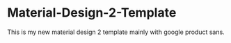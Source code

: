 # Material-Design-2-Template
This is my new material design 2 template mainly with google product sans.
